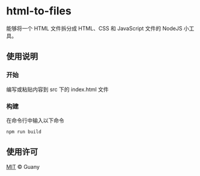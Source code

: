 # html-to-files

能够将一个 HTML 文件拆分成 HTML、CSS 和 JavaScript 文件的 NodeJS 小工具。

## 使用说明

### 开始

编写或粘贴内容到 src 下的 index.html 文件

### 构建

在命令行中输入以下命令

```bash
npm run build
```

## 使用许可

[MIT](https://opensource.org/licenses/MIT) © Guany
